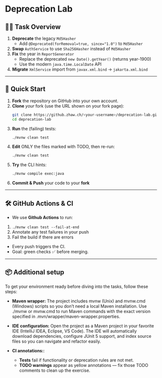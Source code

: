 # Deprecation Lab

## 🧑‍🏫 Task Overview

1. **Deprecate** the legacy `Md5Hasher` 
   - Add `@Deprecated(forRemoval=true, since="1.0")` to `Md5Hasher` 
2. **Swap** `AuthService` to use `Sha256Hasher` instead of `Md5Hasher`  
3. **Fix** the year in `ReportGenerator`
    - Replace the deprecated `new Date().getYear()` (returns year-1900)
    - Use the modern `java.time.LocalDate` API
4. **Migrate** `XmlService` import from `javax.xml.bind` → `jakarta.xml.bind`

---

## 🚀 Quick Start

1. **Fork** the repository on GitHub into your own account.
2. **Clone** *your* fork (use the URL shown on your fork page):
   ```bash
   git clone https://github.zhaw.ch/<your-username>/deprecation-lab.git
   cd deprecation-lab
   ```
3. **Run** the (failing) tests:
   ```bash
   ./mvnw clean test
   ```
4. **Edit** ONLY the files marked with TODO, then re-run:
   ```bash
   ./mvnw clean test
   ```
5. **Try** the CLI hints:
   ```bash
   ./mvnw compile exec:java
   ```
6. **Commit & Push** your code to your **fork**
---

## 🛠️ GitHub Actions & CI

* We use **Github Actions** to run:
1. `./mvnw clean test --fail-at-end`
2. Annotate any test failures in your push
3. Fail the build if there are errors
* Every push triggers the CI.
* Goal: green checks ✅ before merging.

---

## 📦 Additional setup

To get your environment ready before diving into the tasks, follow these steps:

- **Maven wrapper:** The project includes mvnw (Unix) and mvnw.cmd (Windows) scripts so you don’t need a local Maven installation. Use ./mvnw or mvnw.cmd to run Maven commands with the exact version specified in .mvn/wrapper/maven-wrapper.properties.

- **IDE configuration:** Open the project as a Maven project in your favorite IDE (IntelliJ IDEA, Eclipse, VS Code). The IDE will automatically download dependencies, configure JUnit 5 support, and index source files so you can navigate and refactor easily.

- **CI annotations:**:
   * **Tests** fail if functionality or deprecation rules are not met.
   * **TODO warnings** appear as yellow annotations — fix those TODO comments to clean up the exercise.
